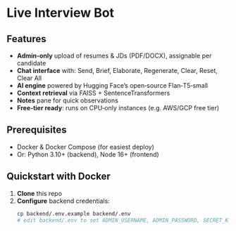 # Live Interview Bot

## Features
- **Admin‑only** upload of resumes & JDs (PDF/DOCX), assignable per candidate
- **Chat interface** with: Send, Brief, Elaborate, Regenerate, Clear, Reset, Clear All
- **AI engine** powered by Hugging Face’s open‑source Flan‑T5‑small
- **Context retrieval** via FAISS + SentenceTransformers
- **Notes** pane for quick observations
- **Free‑tier ready**: runs on CPU‑only instances (e.g. AWS/GCP free tier)

## Prerequisites
- Docker & Docker Compose (for easiest deploy)
- Or: Python 3.10+ (backend), Node 16+ (frontend)

## Quickstart with Docker
1. **Clone** this repo  
2. **Configure** backend credentials:
   ```bash
   cp backend/.env.example backend/.env
   # edit backend/.env to set ADMIN_USERNAME, ADMIN_PASSWORD, SECRET_KEY
